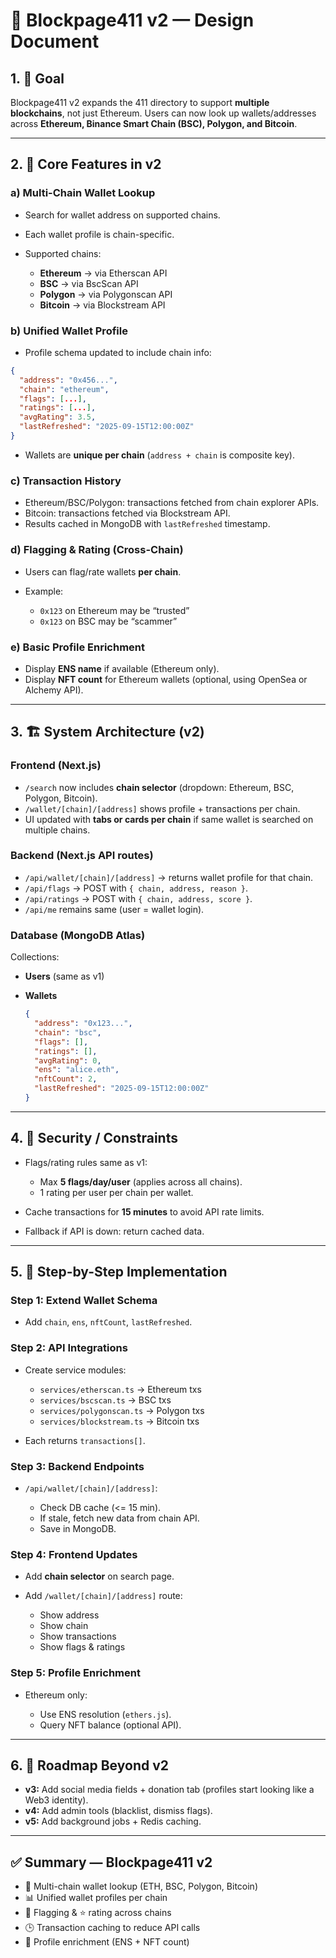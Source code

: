 # 📘 Blockpage411 v2 — Design Document

## 1. 🎯 **Goal**

Blockpage411 v2 expands the 411 directory to support **multiple blockchains**, not just Ethereum.
Users can now look up wallets/addresses across **Ethereum, Binance Smart Chain (BSC), Polygon, and Bitcoin**.

---

## 2. 🧩 **Core Features in v2**

### a) **Multi-Chain Wallet Lookup**

* Search for wallet address on supported chains.
* Each wallet profile is chain-specific.
* Supported chains:

  * **Ethereum** → via Etherscan API
  * **BSC** → via BscScan API
  * **Polygon** → via Polygonscan API
  * **Bitcoin** → via Blockstream API

### b) **Unified Wallet Profile**

* Profile schema updated to include chain info:

```json
{
  "address": "0x456...",
  "chain": "ethereum",
  "flags": [...],
  "ratings": [...],
  "avgRating": 3.5,
  "lastRefreshed": "2025-09-15T12:00:00Z"
}
```

* Wallets are **unique per chain** (`address + chain` is composite key).

### c) **Transaction History**

* Ethereum/BSC/Polygon: transactions fetched from chain explorer APIs.
* Bitcoin: transactions fetched via Blockstream API.
* Results cached in MongoDB with `lastRefreshed` timestamp.

### d) **Flagging & Rating (Cross-Chain)**

* Users can flag/rate wallets **per chain**.
* Example:

  * `0x123` on Ethereum may be “trusted”
  * `0x123` on BSC may be “scammer”

### e) **Basic Profile Enrichment**

* Display **ENS name** if available (Ethereum only).
* Display **NFT count** for Ethereum wallets (optional, using OpenSea or Alchemy API).

---

## 3. 🏗️ **System Architecture (v2)**

### Frontend (Next.js)

* `/search` now includes **chain selector** (dropdown: Ethereum, BSC, Polygon, Bitcoin).
* `/wallet/[chain]/[address]` shows profile + transactions per chain.
* UI updated with **tabs or cards per chain** if same wallet is searched on multiple chains.

### Backend (Next.js API routes)

* `/api/wallet/[chain]/[address]` → returns wallet profile for that chain.
* `/api/flags` → POST with `{ chain, address, reason }`.
* `/api/ratings` → POST with `{ chain, address, score }`.
* `/api/me` remains same (user = wallet login).

### Database (MongoDB Atlas)

Collections:

* **Users** (same as v1)
* **Wallets**

  ```json
  {
    "address": "0x123...",
    "chain": "bsc",
    "flags": [],
    "ratings": [],
    "avgRating": 0,
    "ens": "alice.eth",
    "nftCount": 2,
    "lastRefreshed": "2025-09-15T12:00:00Z"
  }
  ```

---

## 4. 🔑 **Security / Constraints**

* Flags/rating rules same as v1:

  * Max **5 flags/day/user** (applies across all chains).
  * 1 rating per user per chain per wallet.
* Cache transactions for **15 minutes** to avoid API rate limits.
* Fallback if API is down: return cached data.

---

## 5. 🚀 **Step-by-Step Implementation**

### Step 1: Extend Wallet Schema

* Add `chain`, `ens`, `nftCount`, `lastRefreshed`.

### Step 2: API Integrations

* Create service modules:

  * `services/etherscan.ts` → Ethereum txs
  * `services/bscscan.ts` → BSC txs
  * `services/polygonscan.ts` → Polygon txs
  * `services/blockstream.ts` → Bitcoin txs
* Each returns `transactions[]`.

### Step 3: Backend Endpoints

* `/api/wallet/[chain]/[address]`:

  * Check DB cache (<= 15 min).
  * If stale, fetch new data from chain API.
  * Save in MongoDB.

### Step 4: Frontend Updates

* Add **chain selector** on search page.
* Add `/wallet/[chain]/[address]` route:

  * Show address
  * Show chain
  * Show transactions
  * Show flags & ratings

### Step 5: Profile Enrichment

* Ethereum only:

  * Use ENS resolution (`ethers.js`).
  * Query NFT balance (optional API).

---

## 6. 📅 Roadmap Beyond v2

* **v3:** Add social media fields + donation tab (profiles start looking like a Web3 identity).
* **v4:** Add admin tools (blacklist, dismiss flags).
* **v5:** Add background jobs + Redis caching.

---

## ✅ Summary — Blockpage411 v2

* 🔗 Multi-chain wallet lookup (ETH, BSC, Polygon, Bitcoin)
* 📊 Unified wallet profiles per chain
* 🚩 Flagging & ⭐ rating across chains
* 🕒 Transaction caching to reduce API calls
* 🧩 Profile enrichment (ENS + NFT count)
